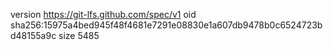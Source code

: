 version https://git-lfs.github.com/spec/v1
oid sha256:15975a4bed945f48f4681e7291e08830e1a607db9478b0c6524723bd48155a9c
size 5485
